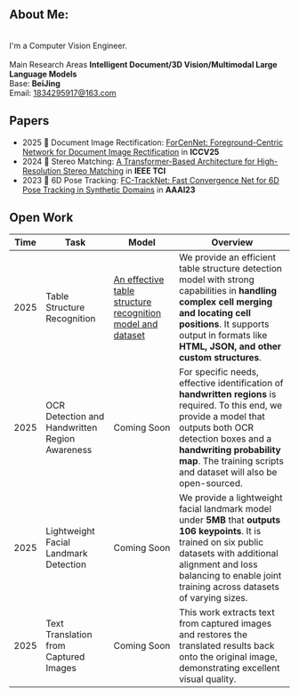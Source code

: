
## About Me:
<br>I'm a Computer Vision Engineer.<br>  
Main Research Areas 
**Intelligent Document/3D Vision/Multimodal Large Language Models**  
Base: **BeiJing**   
Email: 1834295917@163.com 

## Papers
* 2025 🎉 Document Image Rectification: [ForCenNet: Foreground-Centric Network for Document Image Rectification]() in **ICCV25**
* 2024 🎉 Stereo Matching: [A Transformer-Based Architecture for High-Resolution Stereo Matching](https://ieeexplore.ieee.org/document/10387769) in **IEEE TCI**
* 2023 🎉 6D Pose Tracking: [FC-TrackNet: Fast Convergence Net for 6D Pose Tracking in Synthetic Domains](https://doi.org/10.1609/aaai.v37i13.27077) in **AAAI23**

## Open Work
|Time                   | Task                 | Model         |   Overview    |
|---------------------- |----------------------|---------------|---------------|
|2025| Table Structure Recognition |[An effective table structure recognition model and dataset](https://github.com/caipeng328/wired_table_rec)| We provide an efficient table structure detection model with strong capabilities in **handling complex cell merging and locating cell positions**. It supports output in formats like **HTML, JSON, and other custom structures**.|
|2025| OCR Detection and Handwritten Region Awareness | Coming Soon | For specific needs, effective identification of **handwritten regions** is required. To this end, we provide a model that outputs both OCR detection boxes and a **handwriting probability map**. The training scripts and dataset will also be open-sourced.|
|2025| Lightweight Facial Landmark Detection | Coming Soon |We provide a lightweight facial landmark model under **5MB** that **outputs 106 keypoints**. It is trained on six public datasets with additional alignment and loss balancing to enable joint training across datasets of varying sizes. |
|2025| Text Translation from Captured Images | Coming Soon | This work extracts text from captured images and restores the translated results back onto the original image, demonstrating excellent visual quality.|
